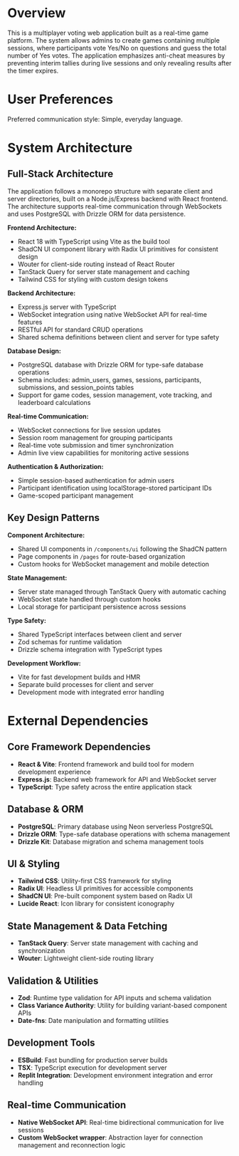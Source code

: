 # Overview

This is a multiplayer voting web application built as a real-time game platform. The system allows admins to create games containing multiple sessions, where participants vote Yes/No on questions and guess the total number of Yes votes. The application emphasizes anti-cheat measures by preventing interim tallies during live sessions and only revealing results after the timer expires.

# User Preferences

Preferred communication style: Simple, everyday language.

# System Architecture

## Full-Stack Architecture
The application follows a monorepo structure with separate client and server directories, built on a Node.js/Express backend with React frontend. The architecture supports real-time communication through WebSockets and uses PostgreSQL with Drizzle ORM for data persistence.

**Frontend Architecture:**
- React 18 with TypeScript using Vite as the build tool
- ShadCN UI component library with Radix UI primitives for consistent design
- Wouter for client-side routing instead of React Router
- TanStack Query for server state management and caching
- Tailwind CSS for styling with custom design tokens

**Backend Architecture:**
- Express.js server with TypeScript
- WebSocket integration using native WebSocket API for real-time features
- RESTful API for standard CRUD operations
- Shared schema definitions between client and server for type safety

**Database Design:**
- PostgreSQL database with Drizzle ORM for type-safe database operations
- Schema includes: admin_users, games, sessions, participants, submissions, and session_points tables
- Support for game codes, session management, vote tracking, and leaderboard calculations

**Real-time Communication:**
- WebSocket connections for live session updates
- Session room management for grouping participants
- Real-time vote submission and timer synchronization
- Admin live view capabilities for monitoring active sessions

**Authentication & Authorization:**
- Simple session-based authentication for admin users
- Participant identification using localStorage-stored participant IDs
- Game-scoped participant management

## Key Design Patterns

**Component Architecture:**
- Shared UI components in `/components/ui` following the ShadCN pattern
- Page components in `/pages` for route-based organization
- Custom hooks for WebSocket management and mobile detection

**State Management:**
- Server state managed through TanStack Query with automatic caching
- WebSocket state handled through custom hooks
- Local storage for participant persistence across sessions

**Type Safety:**
- Shared TypeScript interfaces between client and server
- Zod schemas for runtime validation
- Drizzle schema integration with TypeScript types

**Development Workflow:**
- Vite for fast development builds and HMR
- Separate build processes for client and server
- Development mode with integrated error handling

# External Dependencies

## Core Framework Dependencies
- **React & Vite**: Frontend framework and build tool for modern development experience
- **Express.js**: Backend web framework for API and WebSocket server
- **TypeScript**: Type safety across the entire application stack

## Database & ORM
- **PostgreSQL**: Primary database using Neon serverless PostgreSQL
- **Drizzle ORM**: Type-safe database operations with schema management
- **Drizzle Kit**: Database migration and schema management tools

## UI & Styling
- **Tailwind CSS**: Utility-first CSS framework for styling
- **Radix UI**: Headless UI primitives for accessible components
- **ShadCN UI**: Pre-built component system based on Radix UI
- **Lucide React**: Icon library for consistent iconography

## State Management & Data Fetching
- **TanStack Query**: Server state management with caching and synchronization
- **Wouter**: Lightweight client-side routing library

## Validation & Utilities
- **Zod**: Runtime type validation for API inputs and schema validation
- **Class Variance Authority**: Utility for building variant-based component APIs
- **Date-fns**: Date manipulation and formatting utilities

## Development Tools
- **ESBuild**: Fast bundling for production server builds
- **TSX**: TypeScript execution for development server
- **Replit Integration**: Development environment integration and error handling

## Real-time Communication
- **Native WebSocket API**: Real-time bidirectional communication for live sessions
- **Custom WebSocket wrapper**: Abstraction layer for connection management and reconnection logic